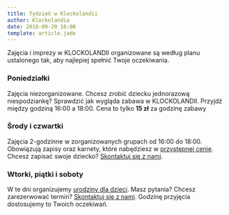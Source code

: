 ```yaml
---
title: Tydzień w Klockolandii
author: Klockolandia
date: 2018-09-20 16:00
template: article.jade
---
```


Zajęcia i imprezy w KLOCKOLANDII organizowane są według planu ustalonego tak, aby najlepiej spełnić Twoje oczekiwania.

<span class="more"></span>

### Poniedziałki

Zajęcia niezorganizowane. Chcesz zrobić dziecku jednorazową niespodziankę? Sprawdzić jak wygląda zabawa w KLOCKOLANDII. Przyjdź między godziną 16:00 a 18:00. Cena to tylko **15 zł** za godzinę zabawy

### Środy i czwartki

Zajęcia 2-godzinne w zorganizowanych grupach od 16:00 do 18:00. Obowiązują zapisy oraz karnety, które nabędziesz w [przystępnej cenie](/#prices). Chcesz zapisać swoje dziecko? [Skontaktuj się z nami](/#contact).

### Wtorki, piątki i soboty

W te dni organizujemy [urodziny dla dzieci](../urodziny2). Masz pytania? Chcesz zarezerwować termin? [Skontaktuj się z nami](/#contact). Godzinę przyjęcia dostosujemy to Twoich oczekiwań.
